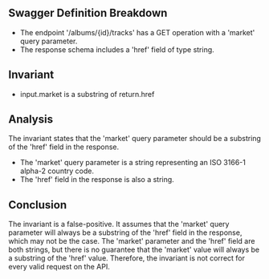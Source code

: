 ## Swagger Definition Breakdown
- The endpoint '/albums/{id}/tracks' has a GET operation with a 'market' query parameter.
- The response schema includes a 'href' field of type string.

## Invariant
- input.market is a substring of return.href

## Analysis
The invariant states that the 'market' query parameter should be a substring of the 'href' field in the response.

- The 'market' query parameter is a string representing an ISO 3166-1 alpha-2 country code.
- The 'href' field in the response is also a string.

## Conclusion
The invariant is a false-positive. It assumes that the 'market' query parameter will always be a substring of the 'href' field in the response, which may not be the case. The 'market' parameter and the 'href' field are both strings, but there is no guarantee that the 'market' value will always be a substring of the 'href' value. Therefore, the invariant is not correct for every valid request on the API.
